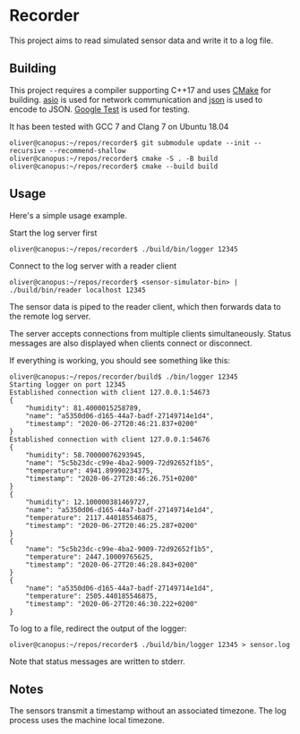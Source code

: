 # Recorder
This project aims to read simulated sensor data and write it to a log file.

## Building
This project requires a compiler supporting C++17 and uses
[CMake](https://cmake.org/) for building.
[asio](https://github.com/chriskohlhoff/asio) is used for network
communication and [json](https://github.com/nlohmann/json) is used to encode to
JSON. [Google Test](https://github.com/google/googletest) is used for testing.

It has been tested with GCC 7 and Clang 7 on Ubuntu 18.04

```
oliver@canopus:~/repos/recorder$ git submodule update --init --recursive --recommend-shallow
oliver@canopus:~/repos/recorder$ cmake -S . -B build
oliver@canopus:~/repos/recorder$ cmake --build build
```

## Usage
Here's a simple usage example.

Start the log server first
```
oliver@canopus:~/repos/recorder$ ./build/bin/logger 12345
```

Connect to the log server with a reader client
```
oliver@canopus:~/repos/recorder$ <sensor-simulator-bin> | ./build/bin/reader localhost 12345
```
The sensor data is piped to the reader client, which then forwards data to the
remote log server.

The server accepts connections from multiple clients simultaneously. Status
messages are also displayed when clients connect or disconnect.

If everything is working, you should see something like this:
```
oliver@canopus:~/repos/recorder/build$ ./bin/logger 12345
Starting logger on port 12345
Established connection with client 127.0.0.1:54673
{
    "humidity": 81.4000015258789,
    "name": "a5350d06-d165-44a7-badf-27149714e1d4",
    "timestamp": "2020-06-27T20:46:21.837+0200"
}
Established connection with client 127.0.0.1:54676
{
    "humidity": 58.70000076293945,
    "name": "5c5b23dc-c99e-4ba2-9009-72d92652f1b5",
    "temperature": 4941.89990234375,
    "timestamp": "2020-06-27T20:46:26.751+0200"
}
{
    "humidity": 12.100000381469727,
    "name": "a5350d06-d165-44a7-badf-27149714e1d4",
    "temperature": 2117.440185546875,
    "timestamp": "2020-06-27T20:46:25.287+0200"
}
{
    "name": "5c5b23dc-c99e-4ba2-9009-72d92652f1b5",
    "temperature": 2447.10009765625,
    "timestamp": "2020-06-27T20:46:28.843+0200"
}
{
    "name": "a5350d06-d165-44a7-badf-27149714e1d4",
    "temperature": 2505.440185546875,
    "timestamp": "2020-06-27T20:46:30.222+0200"
}
```

To log to a file, redirect the output of the logger:
```
oliver@canopus:~/repos/recorder$ ./build/bin/logger 12345 > sensor.log
```
Note that status messages are written to stderr.

## Notes
The sensors transmit a timestamp without an associated timezone. The log process
uses the machine local timezone.
